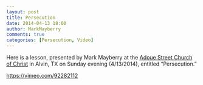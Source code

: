 ```yaml
---
layout: post
title: Persecution
date: 2014-04-13 18:00
author: MarkMayberry
comments: true
categories: [Persecution, Video]
---
```

Here is a lesson, presented by Mark Mayberry at the <a href="http://www.ascoc.org/">Adoue Street Church of Christ</a> in Alvin, TX on Sunday evening (4/13/2014), entitled “Persecution.”

https://vimeo.com/92282112
